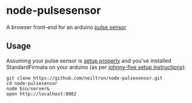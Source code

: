 # node-pulsesensor
A browser front-end for an arduino [pulse sensor](http://pulsesensor.com/)


## Usage
Assuming your pulse sensor is [setup properly](http://pulsesensor.myshopify.com/pages/code-and-guide) and you've installed StandardFirmata on your arduino (as per [johnny-five setup instructions](https://github.com/rwldrn/johnny-five#setup-and-assemble-arduino)):

    git clone https://github.com/neiltron/node-pulsesensor.git
    cd node-pulsesensor
    node bin/server&
    open http://localhost:8082